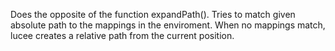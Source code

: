Does the opposite of the function expandPath(). Tries to match given absolute path to the mappings in the enviroment.  When no mappings match, lucee creates a relative path from the current position.